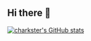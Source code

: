 ## Hi there 👋

[![charkster's GitHub stats](https://github-readme-stats.vercel.app/api?username=charkster)](https://github.com/charkster/github-readme-stats)



<!--
**charkster/charkster** is a ✨ _special_ ✨ repository because its `README.md` (this file) appears on your GitHub profile.

Here are some ideas to get you started:

- 🔭 I’m currently working on ...
- 🌱 I’m currently learning ...
- 👯 I’m looking to collaborate on ...
- 🤔 I’m looking for help with ...
- 💬 Ask me about ...
- 📫 How to reach me: ...
- 😄 Pronouns: ...
- ⚡ Fun fact: ...
-->
